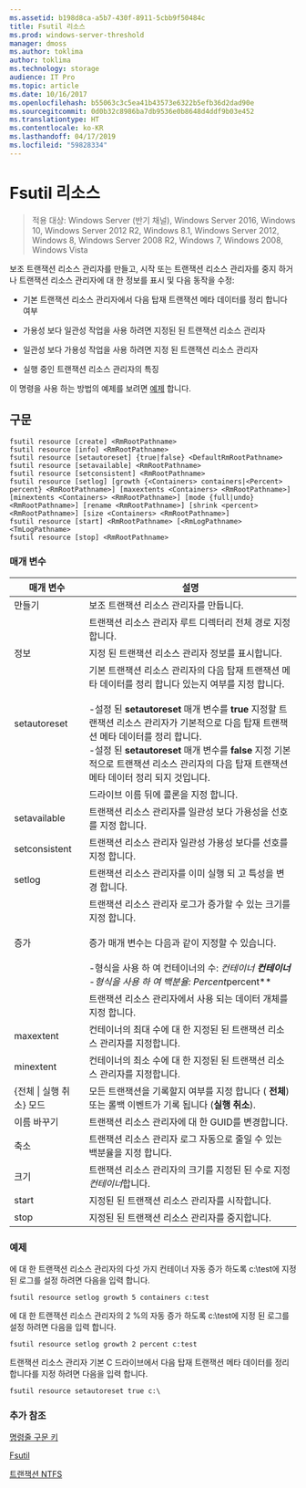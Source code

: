 ```yaml
---
ms.assetid: b198d8ca-a5b7-430f-8911-5cbb9f50484c
title: Fsutil 리소스
ms.prod: windows-server-threshold
manager: dmoss
ms.author: toklima
author: toklima
ms.technology: storage
audience: IT Pro
ms.topic: article
ms.date: 10/16/2017
ms.openlocfilehash: b55063c3c5ea41b43573e6322b5efb36d2dad90e
ms.sourcegitcommit: 0d0b32c8986ba7db9536e0b8648d4ddf9b03e452
ms.translationtype: HT
ms.contentlocale: ko-KR
ms.lasthandoff: 04/17/2019
ms.locfileid: "59828334"
---
```

# <a name="fsutil-resource"></a>Fsutil 리소스
>적용 대상: Windows Server (반기 채널), Windows Server 2016, Windows 10, Windows Server 2012 R2, Windows 8.1, Windows Server 2012, Windows 8, Windows Server 2008 R2, Windows 7, Windows 2008, Windows Vista

보조 트랜잭션 리소스 관리자를 만들고, 시작 또는 트랜잭션 리소스 관리자를 중지 하거나 트랜잭션 리소스 관리자에 대 한 정보를 표시 및 다음 동작을 수정:

-   기본 트랜잭션 리소스 관리자에서 다음 탑재 트랜잭션 메타 데이터를 정리 합니다 여부

-   가용성 보다 일관성 작업을 사용 하려면 지정된 된 트랜잭션 리소스 관리자

-   일관성 보다 가용성 작업을 사용 하려면 지정 된 트랜잭션 리소스 관리자

-   실행 중인 트랜잭션 리소스 관리자의 특징

이 명령을 사용 하는 방법의 예제를 보려면 [예제](#BKMK_examples) 합니다.

## <a name="syntax"></a>구문

```
fsutil resource [create] <RmRootPathname>
fsutil resource [info] <RmRootPathname>
fsutil resource [setautoreset] {true|false} <DefaultRmRootPathname>
fsutil resource [setavailable] <RmRootPathname>
fsutil resource [setconsistent] <RmRootPathname>
fsutil resource [setlog] [growth {<Containers> containers|<Percent> percent} <RmRootPathname>] [maxextents <Containers> <RmRootPathname>] [minextents <Containers> <RmRootPathname>] [mode {full|undo} <RmRootPathname>] [rename <RmRootPathname>] [shrink <percent> <RmRootPathname>] [size <Containers> <RmRootPathname>]
fsutil resource [start] <RmRootPathname> [<RmLogPathname> <TmLogPathname>
fsutil resource [stop] <RmRootPathname>

```

### <a name="parameters"></a>매개 변수

|매개 변수|설명|
|-------------|---------------|
|만들기|보조 트랜잭션 리소스 관리자를 만듭니다.|
|<RmRootPathname>|트랜잭션 리소스 관리자 루트 디렉터리 전체 경로 지정합니다.|
|정보|지정 된 트랜잭션 리소스 관리자 정보를 표시합니다.|
|setautoreset|기본 트랜잭션 리소스 관리자의 다음 탑재 트랜잭션 메타 데이터를 정리 합니다 있는지 여부를 지정 합니다.<br /><br />-설정 된 **setautoreset** 매개 변수를 **true** 지정할 트랜잭션 리소스 관리자가 기본적으로 다음 탑재 트랜잭션 메타 데이터를 정리 합니다.<br />-설정 된 **setautoreset** 매개 변수를 **false** 지정 기본적으로 트랜잭션 리소스 관리자의 다음 탑재 트랜잭션 메타 데이터 정리 되지 것입니다.|
|<DefaultRmRootPathname>|드라이브 이름 뒤에 콜론을 지정 합니다.|
|setavailable|트랜잭션 리소스 관리자를 일관성 보다 가용성을 선호를 지정 합니다.|
|setconsistent|트랜잭션 리소스 관리자 일관성 가용성 보다를 선호를 지정 합니다.|
|setlog|트랜잭션 리소스 관리자를 이미 실행 되 고 특성을 변경 합니다.|
|증가|트랜잭션 리소스 관리자 로그가 증가할 수 있는 크기를 지정 합니다.<br /><br />증가 매개 변수는 다음과 같이 지정할 수 있습니다.<br /><br />-형식을 사용 하 여 컨테이너의 수: *컨테이너 ***컨테이너**<br />-형식을 사용 하 여 백분율: *Percent***percent**|
|<containers>|트랜잭션 리소스 관리자에서 사용 되는 데이터 개체를 지정 합니다.|
|maxextent|컨테이너의 최대 수에 대 한 지정된 된 트랜잭션 리소스 관리자를 지정합니다.|
|minextent|컨테이너의 최소 수에 대 한 지정된 된 트랜잭션 리소스 관리자를 지정합니다.|
|{전체 &#124; 실행 취소} 모드|모든 트랜잭션을 기록할지 여부를 지정 합니다 ( **전체**) 또는 롤백 이벤트가 기록 됩니다 (**실행 취소**).|
|이름 바꾸기|트랜잭션 리소스 관리자에 대 한 GUID를 변경합니다.|
|축소|트랜잭션 리소스 관리자 로그 자동으로 줄일 수 있는 백분율을 지정 합니다.|
|크기|트랜잭션 리소스 관리자의 크기를 지정된 된 수로 지정 *컨테이너*합니다.|
|start|지정된 된 트랜잭션 리소스 관리자를 시작합니다.|
|stop|지정된 된 트랜잭션 리소스 관리자를 중지합니다.|

### <a name="BKMK_examples"></a>예제
에 대 한 트랜잭션 리소스 관리자의 다섯 가지 컨테이너 자동 증가 하도록 c:\test에 지정 된 로그를 설정 하려면 다음을 입력 합니다.

```
fsutil resource setlog growth 5 containers c:test
```

에 대 한 트랜잭션 리소스 관리자의 2 %의 자동 증가 하도록 c:\test에 지정 된 로그를 설정 하려면 다음을 입력 합니다.

```
fsutil resource setlog growth 2 percent c:test
```

트랜잭션 리소스 관리자 기본 C 드라이브에서 다음 탑재 트랜잭션 메타 데이터를 정리 합니다를 지정 하려면 다음을 입력 합니다.

```
fsutil resource setautoreset true c:\  
```

### <a name="additional-references"></a>추가 참조
[명령줄 구문 키](Command-Line-Syntax-Key.md)

[Fsutil](Fsutil.md)

[트랜잭션 NTFS](https://go.microsoft.com/fwlink/?LinkID=165402)


